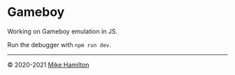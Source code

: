 # Gameboy

Working on Gameboy emulation in JS.

Run the debugger with `npm run dev`.

___
&copy; 2020-2021 [Mike Hamilton](http://miska.me)
 
